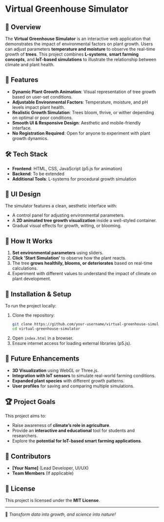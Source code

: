 # Virtual Greenhouse Simulator

## 🌿 Overview
The **Virtual Greenhouse Simulator** is an interactive web application that demonstrates the impact of environmental factors on plant growth. Users can adjust parameters **temperature and moisture** to observe the real-time growth of **trees**. This project combines **L-systems**, **smart farming concepts**, and **IoT-based simulations** to illustrate the relationship between climate and plant health.

## 🚀 Features
- **Dynamic Plant Growth Animation**: Visual representation of tree growth based on user-set conditions.
- **Adjustable Environmental Factors**: Temperature, moisture, and pH levels impact plant health.
- **Realistic Growth Simulation**: Trees bloom, thrive, or wither depending on optimal or poor conditions.
- **Smooth UI & Responsive Design**: Aesthetic and mobile-friendly interface.
- **No Registration Required**: Open for anyone to experiment with plant growth dynamics.

## 🛠️ Tech Stack
- **Frontend**: HTML, CSS, JavaScript (p5.js for animation)
- **Backend**: To be extended
- **Additional Tools**: L-systems for procedural growth simulation

## 🎨 UI Design
The simulator features a clean, aesthetic interface with:
- A control panel for adjusting environmental parameters.
- A **2D animated tree growth visualization** inside a well-styled container.
- Gradual visual effects for growth, wilting, or blooming.

## 📖 How It Works
1. **Set environmental parameters** using sliders.
2. **Click 'Start Simulation'** to observe how the plant reacts.
3. The tree **grows healthily, blooms, or deteriorates** based on real-time calculations.
4. Experiment with different values to understand the impact of climate on plant development.

## 📂 Installation & Setup
To run the project locally:
1. Clone the repository:
   ```sh
   git clone https://github.com/your-username/virtual-greenhouse-simulator.git
   cd virtual-greenhouse-simulator
   ```
2. Open `index.html` in a browser.
3. Ensure internet access for loading external libraries (p5.js).

## 📌 Future Enhancements
- **3D Visualization** using WebGL or Three.js.
- **Integration with IoT sensors** to simulate real-world farming conditions.
- **Expanded plant species** with different growth patterns.
- **User profiles** for saving and comparing multiple simulations.

## 🏆 Project Goals
This project aims to:
- Raise awareness of **climate’s role in agriculture**.
- Provide an **interactive and educational** tool for students and researchers.
- Explore the **potential for IoT-based smart farming applications**.

## 🤝 Contributors
- **[Your Name]** (Lead Developer, UI/UX)
- **Team Members** (If applicable)

## 📜 License
This project is licensed under the **MIT License**.

---
🌱 *Transform data into growth, and science into nature!*

